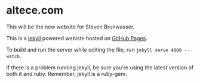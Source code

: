 altece.com
==========

This will be the new website for Steven Brunwasser.

This is a [jekyll](1) powered webiste hosted on [GitHub Pages](2).

To build and run the server while editing the file, run `jekyll serve 4000 --watch`.

If there is a problem running jekyll, be sure you're using the latest version
of both it and ruby. Remember, jekyll is a ruby-gem.

[1]: https://github.com/mojombo/jekyll
[2]: https://pages.github.com

